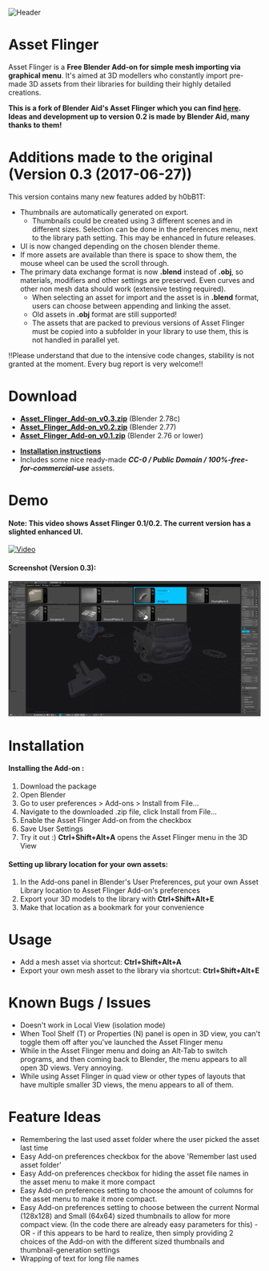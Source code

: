![Header](http://i.imgur.com/gp3BdlI.jpg)

# Asset Flinger
Asset Flinger is a **Free Blender Add-on for simple mesh importing via graphical menu**.
It's aimed at 3D modellers who constantly import pre-made 3D assets from their libraries for building their highly detailed creations.

**This is a fork of Blender Aid's Asset Flinger which you can find [here](https://github.com/BlenderAid/Asset-Flinger). Ideas and development up to version 0.2 is made by Blender Aid, many thanks to them!**

# Additions made to the original (Version 0.3 (2017-06-27))
This version contains many new features added by h0bB1T:
* Thumbnails are automatically generated on export.
	* Thumbnails could be created using 3 different scenes and in different sizes. Selection can be done in the preferences menu, next to the library path setting. This may be enhanced in future releases.
* UI is now changed depending on the chosen blender theme.
* If more assets are available than there is space to show them, the mouse wheel can be used the scroll through.
* The primary data exchange format is now **.blend** instead of **.obj**, so materials, modifiers and other settings are preserved. Even curves and other non mesh data should work (extensive testing required).
	* When selecting an asset for import and the asset is in **.blend** format, users can choose between appending and linking the asset.
	* Old assets in **.obj** format are still supported!
	* The assets that are packed to previous versions of Asset Flinger must be copied into a subfolder in your library to use them, this is not handled in parallel yet.

!!Please understand that due to the intensive code changes, stability is not granted at the moment. Every bug report is very welcome!!

# Download

* **[Asset_Flinger_Add-on_v0.3.zip](https://github.com/black-h0bB1T/Asset-Flinger/blob/master/releases/Asset_Flinger_Add-on_v0.3.zip?raw=true)** (Blender 2.78c)
* **[Asset_Flinger_Add-on_v0.2.zip](http://files.manujarvinen.com/Asset_Flinger/Asset_Flinger_Add-on_v0.2.zip)** (Blender 2.77)
* **[Asset_Flinger_Add-on_v0.1.zip](http://files.manujarvinen.com/Asset_Flinger/Asset_Flinger_Add-on_v0.1.zip)** (Blender 2.76 or lower)

- **[Installation instructions](https://github.com/BlenderAid/Asset-Flinger#installation)**
- Includes some nice ready-made ***CC-0 / Public Domain / 100%-free-for-commercial-use*** assets.

# Demo

#### Note: This video shows Asset Flinger 0.1/0.2. The current version has a slighted enhanced UI.
<a href="http://youtu.be/qYYoSTjIOTY" target="_blank">![Video](http://i.imgur.com/BwRkfsY.jpg)</a>
#### Screenshot (Version 0.3):
![Screenshot](https://raw.githubusercontent.com/black-h0bB1T/Asset-Flinger/master/misc/af-0.3-0.jpg)

# Installation
#### Installing the Add-on :
1. Download the package
2. Open Blender
3. Go to user preferences > Add-ons > Install from File...
4. Navigate to the downloaded .zip file, click Install from File...
5. Enable the Asset Flinger Add-on from the checkbox
6. Save User Settings
7. Try it out :) **Ctrl+Shift+Alt+A** opens the Asset Flinger menu in the 3D View

#### Setting up library location for your own assets:
1. In the Add-ons panel in Blender's User Preferences, put your own Asset Library location to Asset Flinger Add-on's preferences
2. Export your 3D models to the library with **Ctrl+Shift+Alt+E**
3. Make that location as a bookmark for your convenience

# Usage
* Add a mesh asset via shortcut: **Ctrl+Shift+Alt+A**
* Export your own mesh asset to the library via shortcut: **Ctrl+Shift+Alt+E**

# Known Bugs / Issues
* Doesn't work in Local View (isolation mode)
* When Tool Shelf (T) or Properties (N) panel is open in 3D view, you can't toggle them off after you've launched the Asset Flinger menu
* While in the Asset Flinger menu and doing an Alt-Tab to switch programs, and then coming back to Blender, the menu appears to all open 3D views. Very annoying.
* While using Asset Flinger in quad view or other types of layouts that have multiple smaller 3D views, the menu appears to all of them.

# Feature Ideas

* Remembering the last used asset folder where the user picked the asset last time
* Easy Add-on preferences checkbox for the above 'Remember last used asset folder'
* Easy Add-on preferences checkbox for hiding the asset file names in the asset menu to make it more compact
* Easy Add-on preferences setting to choose the amount of columns for the asset menu to make it more compact.
* Easy Add-on preferences setting to choose between the current Normal (128x128) and Small (64x64) sized thumbnails to allow for more compact view. (In the code there are already easy parameters for this) - OR - if this appears to be hard to realize, then simply providing 2 choices of the Add-on with the different sized thumbnails and thumbnail-generation settings
* Wrapping of text for long file names
